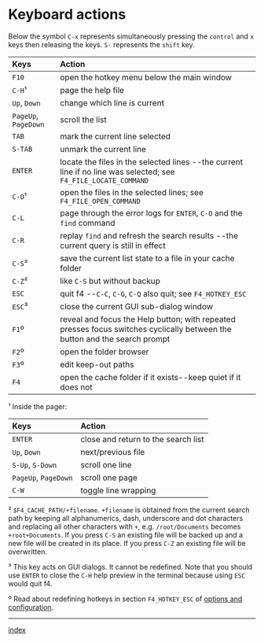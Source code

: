 # Keyboard actions

Below the symbol `C-x` represents simultaneously pressing the `control` and `x` keys then releasing the keys.
`S-` represents the `shift` key.

Keys                 | Action
:---                 | :-----
`F10`                | open the hotkey menu below the main window
`C-H`¹               | page the help file
`Up`, `Down`         | change which line is current
`PageUp`, `PageDown` | scroll the list
`TAB`                | mark the current line selected
`S-TAB`              | unmark the current line
`ENTER`              | locate the files in the selected lines --the current line if no line was selected; see `F4_FILE_LOCATE_COMMAND`
`C-O`¹               | open the files in the selected lines; see `F4_FILE_OPEN_COMMAND`
`C-L`                | page through the error logs for `ENTER`, `C-O` and the `find` command
`C-R`                | replay `find` and refresh the search results --the current query is still in effect
`C-S`²               | save the current list state to a file in your cache folder
`C-Z`²               | like `C-S` but without backup
`ESC`                | quit f4 --`C-C`, `C-G`, `C-Q` also quit; see `F4_HOTKEY_ESC`
`ESC`³               | close the current GUI sub-dialog window
`F1`º                | reveal and focus the Help button; with repeated presses focus switches cyclically between the button and the search prompt
`F2`º                | open the folder browser
`F3`º                | edit keep-out paths
`F4`                 | open the cache folder if it exists--keep quiet if it does not


¹ Inside the pager:

Keys                 | Action
:---                 | :------
`ENTER`              | close and return to the search list
`Up`, `Down`         | next/previous file
`S-Up`, `S-Down`     | scroll one line
`PageUp`, `PageDown` | scroll one page
`C-W`                | toggle line wrapping

² `$F4_CACHE_PATH/+filename`.  `+filename` is obtained from the current search path by keeping all alphanumerics, dash, underscore and dot characters and replacing all other characters with `+`, e.g. `/root/Documents` becomes `+root+Documents`. If you press `C-S` an existing file will be backed up and a new file will be created in its place.  If you press `C-Z` an existing file will be overwritten.  

³ This key acts on GUI dialogs.  It cannot be redefined.  Note that you should use `ENTER` to close the `C-H` help preview in the terminal because using `ESC` would quit f4.

º Read about redefining hotkeys in section `F4_HOTKEY_ESC` of [options and configuration](options-configuration.md).  

----

[index](index.md)

